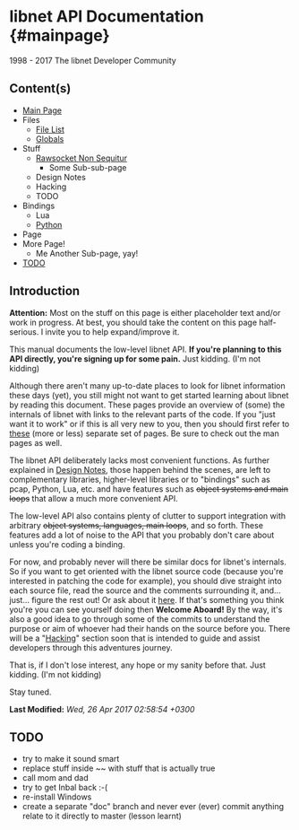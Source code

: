 libnet API Documentation {#mainpage}
============================
1998 - 2017 The libnet Developer Community


Content(s)
-----
- [Main Page](index.html)
- Files
  - [File List](files.html)
  - [Globals](globals.html)
- Stuff
  - [Rawsocket Non Sequitur](rawsocket_non_sequitur.html)
	  - Some Sub-sub-page
  - Design Notes
  - Hacking
  - TODO
- Bindings
	- Lua
	- [Python](https://github.com/allfro/pylibnet "pylibnet")
- Page
- More Page!
	- Me Another Sub-page, yay!
- [TODO](index.html#Topics-TODO)


Introduction
------------

**Attention:** Most on the stuff on this page is either placeholder text and/or
work in progress.
At best, you should take the content on this page half-serious.
I invite you to help expand/improve it.

This manual documents the low-level libnet API. **If you're planning to this API
directly, you're signing up for some pain.** Just kidding. (I'm not kidding)

Although there aren't many up-to-date places to look for libnet information these
days (yet), you still might not want to get started learning about libnet by reading 
this document. These pages provide an overview of (some) the internals of libnet
with links to the relevant parts of the code. If you "just want it to work"
or if this is all very new to you, then you should first refer to [these](http://www.yomama.com)
(more or less) separate set of pages.
Be sure to check out the man pages as well.

The libnet API deliberately lacks most convenient functions. As further explained
in [Design Notes](Design_Notes.html "Design Notes"), those happen behind the 
scenes, are left to complementary libraries, higher-level libraries or to
"bindings" such as pcap, Python, Lua, etc. and have features such as ~~object
systems and main loops~~ that allow a much more convenient API.

The low-level API also contains plenty of clutter to support integration with
arbitrary ~~object systems, languages, main loops~~, and so forth. These features
add a lot of noise to the API that you probably don't care about unless you're
coding a binding.

For now, and probably never will there be similar docs for libnet's internals.
So if you want to get oriented with the libnet source code (because you're interested
in patching the code for example), you should dive straight into each source file, 
read the source and the comments surrounding it, and... just... figure the rest out!
Or ask about it [here](https://github.com/sgeto/libnet/issues "Report bugs").
If that's something you think you're you can see yourself doing then **Welcome Aboard!**
By the way, it's also a good idea to go through some of the commits to understand
the purpose or aim of whoever had their hands on the source before you.
There will be a "[Hacking](Hacking.html)" section soon that is intended to
guide and assist developers through this adventures journey. 

That is, if I don't lose interest, any hope or my sanity before that. 
Just kidding. (I'm not kidding)

Stay tuned.

**Last Modified:** *Wed, 26 Apr 2017 02:58:54 +0300*


TODO
----

- try to make it sound smart
- replace stuff inside ~~ with stuff that is actually true
- call mom and dad
- try to get Inbal back :-(
- re-install Windows
- create a separate "doc" branch and never ever (ever) commit anything relate to it directly to master (lesson learnt)